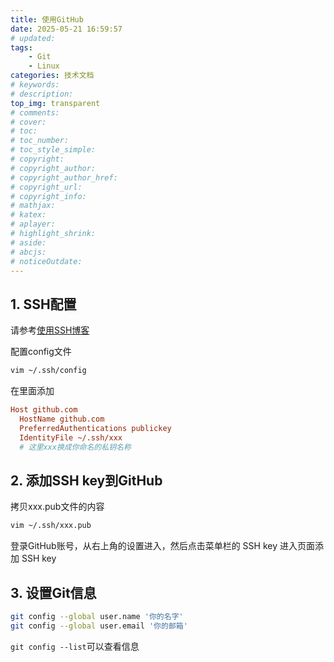 ```yaml
---
title: 使用GitHub
date: 2025-05-21 16:59:57
# updated:
tags:
    - Git
    - Linux
categories: 技术文档
# keywords:
# description:
top_img: transparent
# comments:
# cover:
# toc:
# toc_number:
# toc_style_simple:
# copyright:
# copyright_author:
# copyright_author_href:
# copyright_url:
# copyright_info:
# mathjax:
# katex:
# aplayer:
# highlight_shrink:
# aside:
# abcjs:
# noticeOutdate:
---
```


## 1. SSH配置

请参考[使用SSH博客](./使用SSH.md)

配置config文件

```bash
vim ~/.ssh/config
```

在里面添加

```ini
Host github.com
  HostName github.com
  PreferredAuthentications publickey
  IdentityFile ~/.ssh/xxx
  # 这里xxx换成你命名的私钥名称
```

## 2. 添加SSH key到GitHub

拷贝xxx.pub文件的内容

```bash
vim ~/.ssh/xxx.pub
```

登录GitHub账号，从右上角的设置进入，然后点击菜单栏的 SSH key 进入页面添加 SSH key

## 3. 设置Git信息

```bash
git config --global user.name '你的名字' 
git config --global user.email '你的邮箱'
```

`git config --list`可以查看信息
